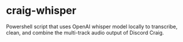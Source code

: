 # craig-whisper
Powershell script that uses OpenAI whisper model locally to transcribe, clean, and combine the multi-track audio output of Discord Craig.
